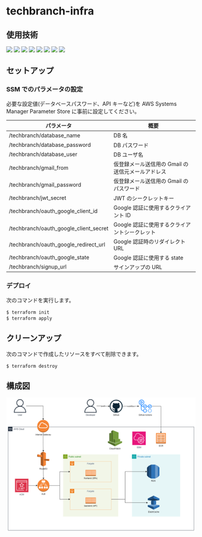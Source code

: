 # techbranch-infra

## 使用技術

<img src="https://img.shields.io/badge/-Terraform-silver.svg?logo=terraform">
<img src="https://img.shields.io/badge/-AWS-silver.svg?logo=amazonwebservices">
<img src="https://img.shields.io/badge/-AWS Fargate-silver.svg?logo=awsfargate">
<img src="https://img.shields.io/badge/-AWS RDS-silver.svg?logo=amazonrds">
<img src="https://img.shields.io/badge/-AWS ElastiCache-silver.svg?logo=amazonelasticache">
<img src="https://img.shields.io/badge/-AWS Route53-silver.svg?logo=amazonroute53">
<img src="https://img.shields.io/badge/-AWS SES-silver.svg?logo=awssecretsmanager">
<img src="https://img.shields.io/badge/-AWS CloudWatch-silver.svg?logo=amazoncloudwatch">

## セットアップ

### SSM でのパラメータの設定

必要な設定値(データベースパスワード、API キーなど)を AWS Systems Manager Parameter Store に事前に設定してください。

| パラメータ                             | 概要                                              |
| -------------------------------------- | ------------------------------------------------- |
| /techbranch/database_name              | DB 名                                             |
| /techbranch/database_password          | DB パスワード                                     |
| /techbranch/database_user              | DB ユーザ名                                       |
| /techbranch/gmail_from                 | 仮登録メール送信用の Gmail の送信元メールアドレス |
| /techbranch/gmail_password             | 仮登録メール送信用の Gmail のパスワード           |
| /techbranch/jwt_secret                 | JWT のシークレットキー                            |
| /techbranch/oauth_google_client_id     | Google 認証に使用するクライアント ID              |
| /techbranch/oauth_google_client_secret | Google 認証に使用するクライアントシークレット     |
| /techbranch/oauth_google_redirect_url  | Google 認証時のリダイレクト URL                   |
| /techbranch/oauth_google_state         | Google 認証に使用する state                       |
| /techbranch/signup_url                 | サインアップの URL                                |

### デプロイ

次のコマンドを実行します。

```bash:
$ terraform init
$ terraform apply
```

## クリーンアップ

次のコマンドで作成したリソースをすべて削除できます。

```bash:
$ terraform destroy
```

## 構成図

<img src="./docs/architecture-diagram.png">